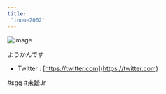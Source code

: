 ```yaml
---
title:
 'inoue2002'
---
```


![image](https://gyazo.com/d7c3b37b1e5a8cfe89208943979e2d71/thumb/1000)

ようかんです
- Twitter :  [https://twitter.com](https://twitter.com)

#sgg #未踏Jr
